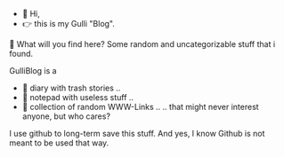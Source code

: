 - 👋 Hi, 
- 👉 this is my Gulli "Blog".


👀 What will you find here?
Some random and uncategorizable stuff that i found.

GulliBlog is a
- 📖 diary with trash stories ..
- 📝 notepad with useless stuff ..
- 🔗 collection of random WWW-Links ..
.. that might never interest anyone, but who cares?

I use github to long-term save this stuff.
And yes, I know Github is not meant to be used that way.


<!---
GulliBlog/GulliBlog is a ✨ special ✨ repository because its `README.md` (this file) appears on your GitHub profile.
You can click the Preview link to take a look at your changes.
--->
